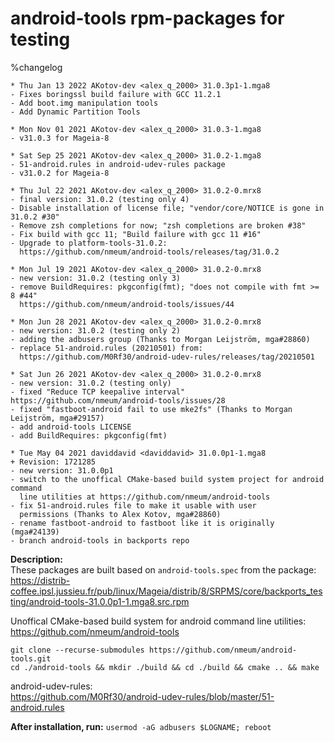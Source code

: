 # android-tools rpm-packages for testing
%changelog
```
* Thu Jan 13 2022 AKotov-dev <alex_q_2000> 31.0.3p1-1.mga8
- Fixes boringssl build failure with GCC 11.2.1
- Add boot.img manipulation tools
- Add Dynamic Partition Tools

* Mon Nov 01 2021 AKotov-dev <alex_q_2000> 31.0.3-1.mga8
- v31.0.3 for Mageia-8

* Sat Sep 25 2021 AKotov-dev <alex_q_2000> 31.0.2-1.mga8
- 51-android.rules in android-udev-rules package
- v31.0.2 for Mageia-8

* Thu Jul 22 2021 AKotov-dev <alex_q_2000> 31.0.2-0.mrx8
- final version: 31.0.2 (testing only 4)
- Disable installation of license file; "vendor/core/NOTICE is gone in 31.0.2 #30"
- Remove zsh completions for now; "zsh completions are broken #38"
- Fix build with gcc 11; "Build failure with gcc 11 #16"
- Upgrade to platform-tools-31.0.2:
  https://github.com/nmeum/android-tools/releases/tag/31.0.2

* Mon Jul 19 2021 AKotov-dev <alex_q_2000> 31.0.2-0.mrx8
- new version: 31.0.2 (testing only 3)
- remove BuildRequires: pkgconfig(fmt); "does not compile with fmt >= 8 #44"
  https://github.com/nmeum/android-tools/issues/44

* Mon Jun 28 2021 AKotov-dev <alex_q_2000> 31.0.2-0.mrx8
- new version: 31.0.2 (testing only 2)
- adding the adbusers group (Thanks to Morgan Leijström, mga#28860)
- replace 51-android.rules (20210501) from:
  https://github.com/M0Rf30/android-udev-rules/releases/tag/20210501

* Sat Jun 26 2021 AKotov-dev <alex_q_2000> 31.0.2-0.mrx8
- new version: 31.0.2 (testing only)
- fixed "Reduce TCP keepalive interval" https://github.com/nmeum/android-tools/issues/28
- fixed "fastboot-android fail to use mke2fs" (Thanks to Morgan Leijström, mga#29157)
- add android-tools LICENSE
- add BuildRequires: pkgconfig(fmt)

* Tue May 04 2021 daviddavid <daviddavid> 31.0.0p1-1.mga8
+ Revision: 1721285
- new version: 31.0.0p1
- switch to the unoffical CMake-based build system project for android command
  line utilities at https://github.com/nmeum/android-tools
- fix 51-android.rules file to make it usable with user
  permissions (Thanks to Alex Kotov, mga#28860)
- rename fastboot-android to fastboot like it is originally (mga#24139)
- branch android-tools in backports repo
```
**Description:**  
These packages are built based on `android-tools.spec` from the package:  
https://distrib-coffee.ipsl.jussieu.fr/pub/linux/Mageia/distrib/8/SRPMS/core/backports_testing/android-tools-31.0.0p1-1.mga8.src.rpm

Unoffical CMake-based build system for android command line utilities: https://github.com/nmeum/android-tools  
```
git clone --recurse-submodules https://github.com/nmeum/android-tools.git
cd ./android-tools && mkdir ./build && cd ./build && cmake .. && make
```
android-udev-rules:  
https://github.com/M0Rf30/android-udev-rules/blob/master/51-android.rules  

**After installation, run:** `usermod -aG adbusers $LOGNAME; reboot`
